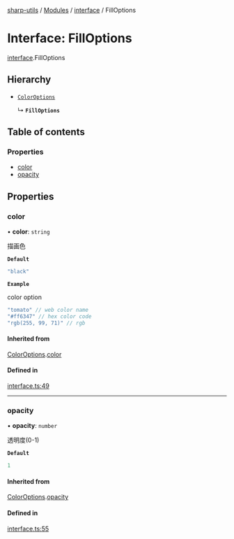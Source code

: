 [sharp-utils](../README.md) / [Modules](../modules.md) / [interface](../modules/interface.md) / FillOptions

# Interface: FillOptions

[interface](../modules/interface.md).FillOptions

## Hierarchy

- [`ColorOptions`](interface.ColorOptions.md)

  ↳ **`FillOptions`**

## Table of contents

### Properties

- [color](interface.FillOptions.md#color)
- [opacity](interface.FillOptions.md#opacity)

## Properties

### color

• **color**: `string`

描画色

**`Default`**

```ts
"black"
```

**`Example`**

color option
```ts
"tomato" // web color name
"#ff6347" // hex color code
"rgb(255, 99, 71)" // rgb
```

#### Inherited from

[ColorOptions](interface.ColorOptions.md).[color](interface.ColorOptions.md#color)

#### Defined in

[interface.ts:49](https://github.com/Manju2367/sharpUtils/blob/fdd5058/interface.ts#L49)

___

### opacity

• **opacity**: `number`

透明度(0-1)

**`Default`**

```ts
1
```

#### Inherited from

[ColorOptions](interface.ColorOptions.md).[opacity](interface.ColorOptions.md#opacity)

#### Defined in

[interface.ts:55](https://github.com/Manju2367/sharpUtils/blob/fdd5058/interface.ts#L55)

